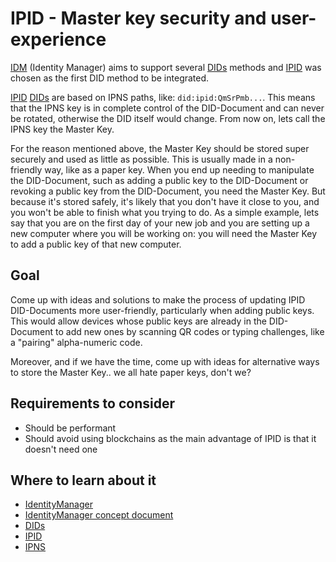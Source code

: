 # IPID - Master key security and user-experience

[IDM](https://github.com/ipfs-shipyard/pm-idm) (Identity Manager) aims to support several [DIDs](https://w3c-ccg.github.io/did-spec/) methods and [IPID](https://did-ipid.github.io/ipid-did-method) was chosen as the first DID method to be integrated.

[IPID](https://did-ipid.github.io/ipid-did-method) [DIDs](https://w3c-ccg.github.io/did-spec/) are based on IPNS paths, like: `did:ipid:QmSrPmb...`. This means that the IPNS key is in complete control of the DID-Document and can never be rotated, otherwise the DID itself would change. From now on, lets call the IPNS key the Master Key.

For the reason mentioned above, the Master Key should be stored super securely and used as little as possible. This is usually made in a non-friendly way, like as a paper key. When you end up needing to manipulate the DID-Document, such as adding a public key to the DID-Document or revoking a public key from the DID-Document, you need the Master Key. But because it's stored safely, it's likely that you don't have it close to you, and you won't be able to finish what you trying to do. As a simple example, lets say that you are on the first day of your new job and you are setting up a new computer where you will be working on: you will need the Master Key to add a public key of that new computer.

## Goal

Come up with ideas and solutions to make the process of updating IPID DID-Documents more user-friendly, particularly when adding public keys. This would allow devices whose public keys are already in the DID-Document to add new ones by scanning QR codes or typing challenges, like a "pairing" alpha-numeric code.

Moreover, and if we have the time, come up with ideas for alternative ways to store the Master Key.. we all hate paper keys, don't we?

## Requirements to consider

- Should be performant
- Should avoid using blockchains as the main advantage of IPID is that it doesn't need one

## Where to learn about it

- [IdentityManager](https://github.com/ipfs-shipyard/pm-idm)
- [IdentityManager concept document](https://github.com/ipfs-shipyard/pm-idm/blob/master/docs/idm-concept.md)
- [DIDs](https://w3c-ccg.github.io/did-spec/)
- [IPID](https://did-ipid.github.io/ipid-did-method)
- [IPNS](https://docs.ipfs.io/guides/concepts/ipns/)
